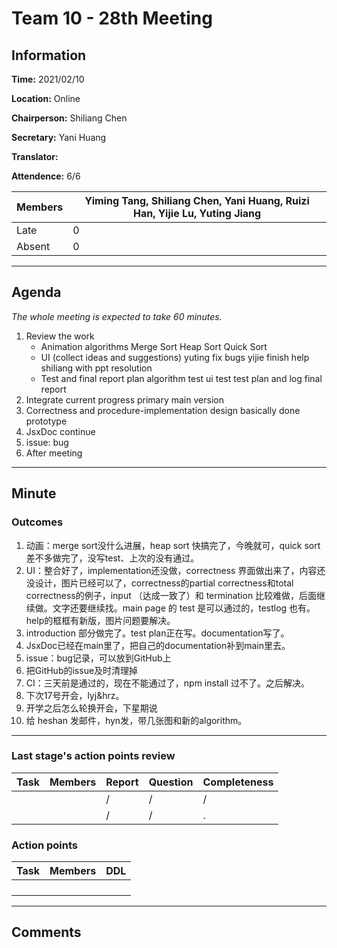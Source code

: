 # Team 10 - 28th Meeting

## Information

**Time:** 2021/02/10

**Location:** Online

**Chairperson:** Shiliang Chen

**Secretary:** Yani Huang

**Translator:** 

**Attendence:** 6/6

| **Members** | **Yiming Tang, Shiliang Chen, Yani Huang, Ruizi Han, Yijie Lu, Yuting Jiang** |
| ----------- | ------------------------------------------------------------ |
| Late        | 0                                                            |
| Absent      | 0                                                            |



------

## Agenda

*The whole meeting is expected to take 60 minutes.*

1. Review the work 
   - Animation algorithms
      Merge Sort
      Heap Sort
      Quick Sort
   - UI (collect ideas and suggestions)
      yuting fix bugs
      yijie finish help
      shiliang with ppt resolution
   - Test and final report plan
      algorithm test
      ui test
      test plan and log
      final report
2. Integrate current progress
   primary main version
3. Correctness and procedure-implementation design 
   basically done prototype
4. JsxDoc continue
5. issue: bug
6. After meeting

   



------

## Minute

### Outcomes

1. 动画：merge sort没什么进展，heap sort 快搞完了，今晚就可，quick sort 差不多做完了，没写test、上次的没有通过。
2. UI：整合好了，implementation还没做，correctness 界面做出来了，内容还没设计，图片已经可以了，correctness的partial correctness和total correctness的例子，input （达成一致了）和 termination 比较难做，后面继续做。文字还要继续找。main page 的 test 是可以通过的，testlog 也有。help的框框有新版，图片问题要解决。
3. introduction 部分做完了。test plan正在写。documentation写了。
4. JsxDoc已经在main里了，把自己的documentation补到main里去。
5. issue：bug记录，可以放到GitHub上
6. 把GitHub的issue及时清理掉
7. CI：三天前是通过的，现在不能通过了，npm install 过不了。之后解决。
8. 下次17号开会，lyj&hrz。
9. 开学之后怎么轮换开会，下星期说
10. 给 heshan 发邮件，hyn发，带几张图和新的algorithm。



------

### Last stage's action points review

| **Task** | **Members** | **Report** | **Question** | **Completeness** |
| -------- | ----------- | ---------- | ------------ | ---------------- |
|          |             | /          | /            | /                |
|          |             | /          | /            | .                |



### Action points

| **Task** | **Members** | **DDL** |
| -------- | ----------- | ------- |
|          |             |         |
|          |             |         |
|          |             |         |
|          |             |         |

------

## Comments
